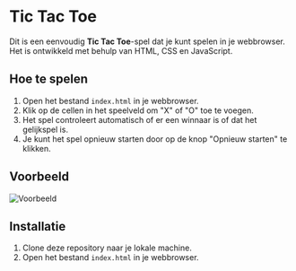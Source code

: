 # Tic Tac Toe

Dit is een eenvoudig **Tic Tac Toe**-spel dat je kunt spelen in je webbrowser. Het is ontwikkeld met behulp van HTML, CSS en JavaScript.

## Hoe te spelen

1. Open het bestand `index.html` in je webbrowser.
2. Klik op de cellen in het speelveld om "X" of "O" toe te voegen.
3. Het spel controleert automatisch of er een winnaar is of dat het gelijkspel is.
4. Je kunt het spel opnieuw starten door op de knop "Opnieuw starten" te klikken.

## Voorbeeld

![Voorbeeld](tictactoe/images/screen_tictactoe.png)

## Installatie

1. Clone deze repository naar je lokale machine.
2. Open het bestand `index.html` in je webbrowser.
